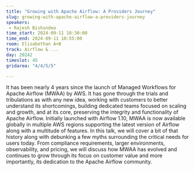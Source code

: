 ```yaml
---
title: "Growing with Apache Airflow: A Providers Journey"
slug: growing-with-apache-airflow-a-providers-journey
speakers:
 - Rajesh Bishundeo
time_start: 2024-09-11 10:30:00
time_end: 2024-09-11 10:55:00
room: Elizabethan A+B
track: Airflow & ...
day: 20242
timeslot: 45
gridarea: "4/4/5/5"

---
```


It has been nearly 4 years since the launch of Managed Workflows for Apache Airflow (MWAA) by AWS. It has gone through the trials and tribulations as with any new idea, working with customers to better understand its shortcomings, building dedicated teams focused on scaling and growth, and at its core, preserving the integrity and functionality of Apache Airflow. Initially launched with Airflow 1.10, MWAA is now available globally in multiple AWS regions supporting the latest version of Airflow along with a multitude of features. In this talk, we will cover a bit of that history along with debunking a few myths surrounding the critical needs for users today. From compliance requirements, larger environments, observability, and pricing, we will discuss how MWAA has evolved and continues to grow through its focus on customer value and more importantly, its dedication to the Apache Airflow community.